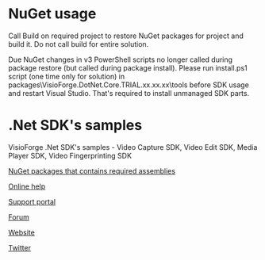 # NuGet usage

Call Build on required project to restore NuGet packages for project and build it. Do not call build for entire solution.

Due NuGet changes in v3 PowerShell scripts no longer called during package restore (but called during package install).
Please run install.ps1 script (one time only for solution) in packages\VisioForge.DotNet.Core.TRIAL.xx.xx.xx\tools before SDK usage and restart Visual Studio.
That's required to install unmanaged SDK parts.

# .Net SDK's samples
VisioForge .Net SDK's samples - Video Capture SDK, Video Edit SDK, Media Player SDK, Video Fingerprinting SDK

[NuGet packages that contains required assemblies](https://www.nuget.org/packages?q=visioforge)

[Online help](http://www.visioforge.com/online_help/sdks_net/index.html)

[Support portal](https://visioforge.com/support/)

[Forum](https://visioforge.com/support/379431-Forum)

[Website](https://visioforge.com/)

[Twitter](https://twitter.com/VisioForge)
